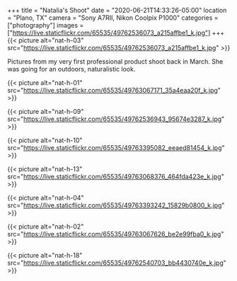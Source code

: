 +++
title = "Natalia's Shoot"
date = "2020-06-21T14:33:26-05:00"
location = "Plano, TX"
camera = "Sony A7RII, Nikon Coolpix P1000"
categories = ["photography"]
images = ["https://live.staticflickr.com/65535/49762536073_a215affbe1_k.jpg"]
+++
{{< picture alt="nat-h-03" src="https://live.staticflickr.com/65535/49762536073_a215affbe1_k.jpg" >}}
<!--more-->

Pictures from my very first professional product shoot back in March. She was going for an outdoors, naturalistic look.

{{< picture alt="nat-h-01" src="https://live.staticflickr.com/65535/49763067171_35a4eaa20f_k.jpg" >}}

{{< picture alt="nat-h-09" src="https://live.staticflickr.com/65535/49762536943_95674e3287_k.jpg" >}}

{{< picture alt="nat-h-10" src="https://live.staticflickr.com/65535/49763395082_eeaed81454_k.jpg" >}}

{{< picture alt="nat-h-13" src="https://live.staticflickr.com/65535/49763068376_464fda423e_k.jpg" >}}

{{< picture alt="nat-h-04" src="https://live.staticflickr.com/65535/49763393242_15829b0800_k.jpg" >}}

{{< picture alt="nat-h-02" src="https://live.staticflickr.com/65535/49763067626_be2e99fba0_k.jpg" >}}

{{< picture alt="nat-h-18" src="https://live.staticflickr.com/65535/49762540703_bb4430740e_k.jpg" >}}
